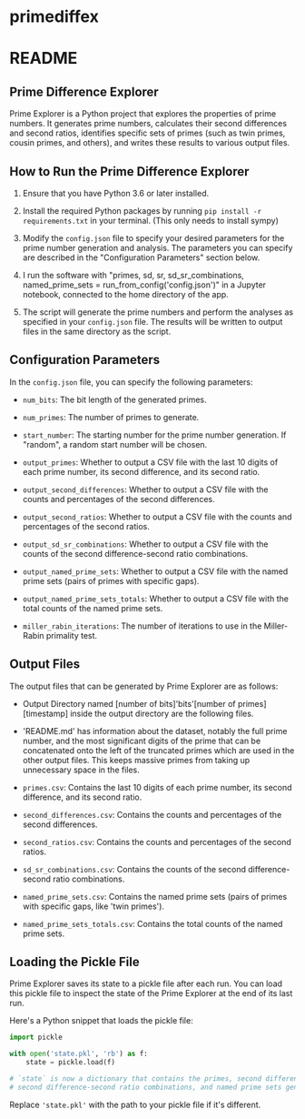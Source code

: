 # primediffex
# README

## Prime Difference Explorer

Prime Explorer is a Python project that explores the properties of prime numbers. It generates prime numbers, calculates their second differences and second ratios, identifies specific sets of primes (such as twin primes, cousin primes, and others), and writes these results to various output files.

## How to Run the Prime Difference Explorer

1. Ensure that you have Python 3.6 or later installed.

2. Install the required Python packages by running `pip install -r requirements.txt` in your terminal. (This only needs to install sympy)

3. Modify the `config.json` file to specify your desired parameters for the prime number generation and analysis. The parameters you can specify are described in the "Configuration Parameters" section below.

4. I run the software with "primes, sd, sr, sd_sr_combinations, named_prime_sets = run_from_config('config.json')" in a Jupyter notebook, connected to the home directory of the app. 

5. The script will generate the prime numbers and perform the analyses as specified in your `config.json` file. The results will be written to output files in the same directory as the script.

## Configuration Parameters

In the `config.json` file, you can specify the following parameters:

- `num_bits`: The bit length of the generated primes. 

- `num_primes`: The number of primes to generate.

- `start_number`: The starting number for the prime number generation. If "random", a random start number will be chosen.

- `output_primes`: Whether to output a CSV file with the last 10 digits of each prime number, its second difference, and its second ratio.

- `output_second_differences`: Whether to output a CSV file with the counts and percentages of the second differences.

- `output_second_ratios`: Whether to output a CSV file with the counts and percentages of the second ratios.

- `output_sd_sr_combinations`: Whether to output a CSV file with the counts of the second difference-second ratio combinations.

- `output_named_prime_sets`: Whether to output a CSV file with the named prime sets (pairs of primes with specific gaps).

- `output_named_prime_sets_totals`: Whether to output a CSV file with the total counts of the named prime sets.

- `miller_rabin_iterations`: The number of iterations to use in the Miller-Rabin primality test.

## Output Files

The output files that can be generated by Prime Explorer are as follows:

-  Output Directory named [number of bits]'bits'[number of primes][timestamp]
   inside the output directory are the following files. 

- 'README.md' has information about the dataset, notably the full prime number, and the most significant digits of the prime that can be concatenated onto the left of the truncated primes which are used in the other output files. This keeps massive primes from taking up unnecessary space in the files. 

- `primes.csv`: Contains the last 10 digits of each prime number, its second difference, and its second ratio.

- `second_differences.csv`: Contains the counts and percentages of the second differences.

- `second_ratios.csv`: Contains the counts and percentages of the second ratios.

- `sd_sr_combinations.csv`: Contains the counts of the second difference-second ratio combinations.

- `named_prime_sets.csv`: Contains the named prime sets (pairs of primes with specific gaps, like 'twin primes').

- `named_prime_sets_totals.csv`: Contains the total counts of the named prime sets.

## Loading the Pickle File

Prime Explorer saves its state to a pickle file after each run. You can load this pickle file to inspect the state of the Prime Explorer at the end of its last run.

Here's a Python snippet that loads the pickle file:

```python
import pickle

with open('state.pkl', 'rb') as f:
    state = pickle.load(f)

# `state` is now a dictionary that contains the primes, second differences, second ratios, 
# second difference-second ratio combinations, and named prime sets generated in the last run.
```

Replace `'state.pkl'` with the path to your pickle file if it's different.

